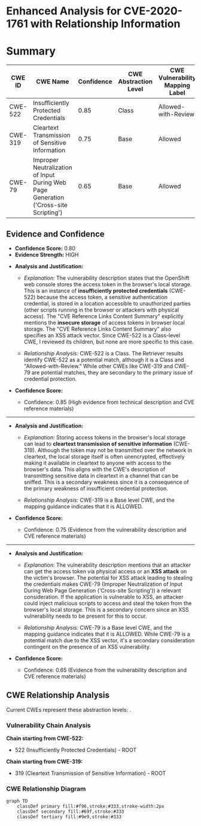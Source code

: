 # Enhanced Analysis for CVE-2020-1761 with Relationship Information

# Summary
| CWE ID | CWE Name | Confidence | CWE Abstraction Level | CWE Vulnerability Mapping Label | CWE-Vulnerability Mapping Notes |
|---|---|---|---|---|---|
| CWE-522 | Insufficiently Protected Credentials | 0.85 | Class | Allowed-with-Review | Primary CWE |
| CWE-319 | Cleartext Transmission of Sensitive Information | 0.75 | Base | Allowed | Secondary Candidate |
| CWE-79 | Improper Neutralization of Input During Web Page Generation ('Cross-site Scripting') | 0.65 | Base | Allowed | Secondary Candidate |

## Evidence and Confidence

*   **Confidence Score:** 0.80
*   **Evidence Strength:** HIGH

- **Analysis and Justification:**  
  - *Explanation:* The vulnerability description states that the OpenShift web console stores the access token in the browser's local storage. This is an instance of **insufficiently protected credentials** (CWE-522) because the access token, a sensitive authentication credential, is stored in a location accessible to unauthorized parties (other scripts running in the browser or attackers with physical access). The "CVE Reference Links Content Summary" explicitly mentions the **insecure storage** of access tokens in browser local storage. The "CVE Reference Links Content Summary" also specifies an XSS attack vector. Since CWE-522 is a Class-level CWE, I reviewed its children, but none are more specific to this case.
  
  - *Relationship Analysis:* CWE-522 is a Class. The Retriever results identify CWE-522 as a potential match, although it is a Class and "Allowed-with-Review." While other CWEs like CWE-319 and CWE-79 are potential matches, they are secondary to the primary issue of credential protection.
  
- **Confidence Score:**  
  - Confidence: 0.85 (High evidence from technical description and CVE reference materials)

---

- **Analysis and Justification:**  
  - *Explanation:* Storing access tokens in the browser's local storage can lead to **cleartext transmission of sensitive information** (CWE-319). Although the token may not be transmitted over the network in cleartext, the local storage itself is often unencrypted, effectively making it available in cleartext to anyone with access to the browser's data. This aligns with the CWE's description of transmitting sensitive data in cleartext in a channel that can be sniffed. This is a secondary weakness since it is a consequence of the primary weakness of insufficient credential protection.
  
  - *Relationship Analysis:* CWE-319 is a Base level CWE, and the mapping guidance indicates that it is ALLOWED.
  
- **Confidence Score:**  
  - Confidence: 0.75 (Evidence from the vulnerability description and CVE reference materials)

---

- **Analysis and Justification:**  
  - *Explanation:* The vulnerability description mentions that an attacker can get the access token via physical access or an **XSS attack** on the victim's browser. The potential for XSS attack leading to stealing the credentials makes CWE-79 (Improper Neutralization of Input During Web Page Generation ('Cross-site Scripting')) a relevant consideration. If the application is vulnerable to XSS, an attacker could inject malicious scripts to access and steal the token from the browser's local storage. This is a secondary concern since an XSS vulnerability needs to be present for this to occur.
  
  - *Relationship Analysis:* CWE-79 is a Base level CWE, and the mapping guidance indicates that it is ALLOWED. While CWE-79 is a potential match due to the XSS vector, it's a secondary consideration contingent on the presence of an XSS vulnerability.
  
- **Confidence Score:**  
  - Confidence: 0.65 (Evidence from the vulnerability description and CVE reference materials)


## CWE Relationship Analysis

Current CWEs represent these abstraction levels: .


### Vulnerability Chain Analysis

**Chain starting from CWE-522:**
- 522 (Insufficiently Protected Credentials) - ROOT


**Chain starting from CWE-319:**
- 319 (Cleartext Transmission of Sensitive Information) - ROOT



### CWE Relationship Diagram

```mermaid
graph TD
    classDef primary fill:#f96,stroke:#333,stroke-width:2px
    classDef secondary fill:#69f,stroke:#333
    classDef tertiary fill:#9e9,stroke:#333
```

